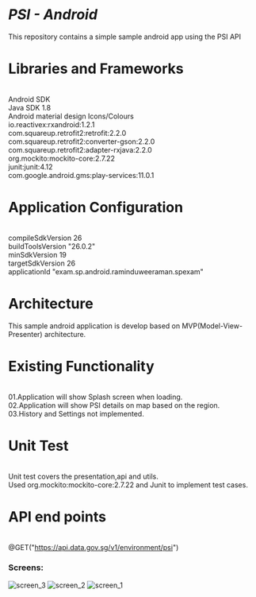 ***PSI - Android***
========================
This repository contains a simple sample android app using the PSI API 

Libraries and Frameworks
========================
 <br />Android SDK
 <br />Java SDK 1.8
 <br />Android material design Icons/Colours
 <br />io.reactivex:rxandroid:1.2.1
 <br />com.squareup.retrofit2:retrofit:2.2.0
 <br />com.squareup.retrofit2:converter-gson:2.2.0
 <br />com.squareup.retrofit2:adapter-rxjava:2.2.0
 <br />org.mockito:mockito-core:2.7.22
 <br />junit:junit:4.12
 <br />com.google.android.gms:play-services:11.0.1


Application Configuration
=========================
 <br />compileSdkVersion 26
 <br />buildToolsVersion "26.0.2"
 <br />minSdkVersion 19
 <br />targetSdkVersion 26
 <br />applicationId "exam.sp.android.raminduweeraman.spexam"
    
Architecture
=============
This sample android application is develop based on MVP(Model-View-Presenter) architecture.

Existing Functionality
======================
<br />01.Application will show Splash screen when loading.
<br />02.Application will show PSI details on map based on the region.
<br />03.History and Settings not implemented.

Unit Test
=========
<br />Unit test covers the presentation,api and utils. 
<br />Used org.mockito:mockito-core:2.7.22 and Junit to implement test cases.

API end points
===============
<br />@GET("https://api.data.gov.sg/v1/environment/psi")

### Screens:
![screen_3](https://user-images.githubusercontent.com/5441853/54861667-08bc3380-4d68-11e9-932c-664b004ad2a7.png)
![screen_2](https://user-images.githubusercontent.com/5441853/54861668-0a85f700-4d68-11e9-854f-26a10e13ad4a.png)
![screen_1](https://user-images.githubusercontent.com/5441853/54861669-0d80e780-4d68-11e9-8f41-c7709f0f1909.png)

